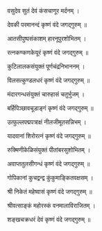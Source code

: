 वसुदेव सुतं देवं कंसचाणूर मर्दनम् ।

देवकी परमानन्दं कृष्णं वंदे जगद्गुरुम् ॥


आतसीपुष्पसंकाशम् हारनूपुरशोभितम् ।

रत्नकण्कणकेयूरं कृष्णं वंदे जगद्गुरुम् ॥


कुटिलालकसंयुक्तं पूर्णचंद्रनिभाननम् ।

विलसत्कुण्डलधरं कृष्णं वंदे जगद्गुरुम् ॥


मंदारगन्धसंयुक्तं चारुहासं चतुर्भुजम् ।

बर्हिपिञ्छावचूडाङ्गं कृष्णं वंदे जगद्गुरुम् ॥


उत्फुल्लपद्मपत्राक्षं नीलजीमूतसन्निभम् ।

यादवानां शिरोरत्नं कृष्णं वंदे जगद्गुरुम् ॥


रुक्मिणीकेळिसंयुक्तं पीतांबरसुशोभितम् ।

अवाप्ततुलसीगन्धं कृष्णं वंदे जगद्गुरुम् ॥


गोपिकानां कुचद्वन्द्व कुंकुमाङ्कितवक्षसम् ।

श्री निकेतं महेष्वासं कृष्णं वंदे जगद्गुरुम् ॥


श्रीवत्साङ्कं महोरस्कं वनमालाविराजितम् ।

शङ्खचक्रधरं देवं कृष्णं वंदे जगद्गुरुम् ॥